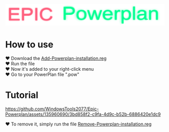 [![Epic](https://raw.githubusercontent.com/WindowsTools2077/Epic-Powerplan/main/media/badge4.svg)](https://github.com/WindowsTools2077/Epic-Powerplan)

# How to use

<div>	<a> ♥ Download the <a href="https://github.com/WindowsTools2077/Epic-Powerplan/releases/download/Powerplan/Add-Powerplan-installation.reg">Add-Powerplan-installation.reg</a>
<div>	<a> ♥ Run the file</a>
<div>	<a> ♥ Now it's added to your right-click menu</a>
<div>	<a> ♥ Go to your PowerPlan file ".pow"</a>


# Tutorial

https://github.com/WindowsTools2077/Epic-Powerplan/assets/135960690/3bd858f2-c9fa-4d9c-b52b-6886420e1dc9

<div>	<a> ♥ To remove it, simply run the file <a href="https://github.com/WindowsTools2077/Epic-Powerplan/releases/download/Powerplan/Remove-Powerplan-installation.reg">Remove-Powerplan-installation.reg</a>
